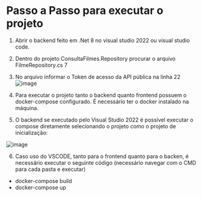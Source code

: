 # Passo a Passo para executar o projeto

1. Abrir o backend feito em .Net 8 no visual studio 2022 ou visual studio code.
2. Dentro do projeto ConsultaFilmes.Repository procurar o arquivo FilmeRepository.cs  7
3. No arquivo informar o Token de acesso da API pública na linha 22
![image](https://github.com/user-attachments/assets/14a93b3c-8c69-4502-820f-3e28f76a1210)

4. Para executar o projeto tanto o backend quanto frontend possuem o docker-compose configurado. É necessário ter o docker instalado na máquina.
5. O backend se executado pelo Visual Studio 2022 é possível executar o compose diretamente selecionando o projeto como o projeto de inicialização:

![image](https://github.com/user-attachments/assets/d85547b7-51aa-478f-bc21-ab839ddea9fa)

6. Caso uso do VSCODE, tanto para o frontend quanto para o backen, é necessário executar o seguinte código (necessário navegar com o CMD para cada pasta e executar)
- docker-compose build
- docker-compose up
